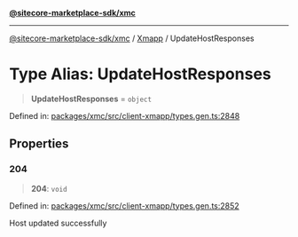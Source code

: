 [**@sitecore-marketplace-sdk/xmc**](../../../../README.md)

***

[@sitecore-marketplace-sdk/xmc](../../../../README.md) / [Xmapp](../README.md) / UpdateHostResponses

# Type Alias: UpdateHostResponses

> **UpdateHostResponses** = `object`

Defined in: [packages/xmc/src/client-xmapp/types.gen.ts:2848](https://github.com/Sitecore/marketplace-sdk/blob/e3ec55ede335ad59ac5875d32f0d68c50e7bc899/packages/xmc/src/client-xmapp/types.gen.ts#L2848)

## Properties

### 204

> **204**: `void`

Defined in: [packages/xmc/src/client-xmapp/types.gen.ts:2852](https://github.com/Sitecore/marketplace-sdk/blob/e3ec55ede335ad59ac5875d32f0d68c50e7bc899/packages/xmc/src/client-xmapp/types.gen.ts#L2852)

Host updated successfully
